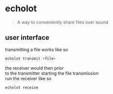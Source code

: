 # echolot
> A way to conveniently share files over sound

## user interface
transmitting a file works like so
```sh
echolot transmit <file>
```

the receiver would then prior  
to the transmitter starting the file transmission  
run the receiver like so
```sh
echolot receive
```
